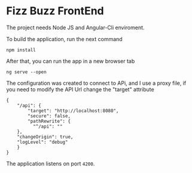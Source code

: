 # Fizz Buzz FrontEnd

The project needs Node JS and Angular-Cli enviroment.

To build the application, run the next command
```shell
npm install
```

After that, you can run the app in a new browser tab
```shell
ng serve --open
```

The configuration was created to connect to APi, and I use a proxy file, if you need to modify the API Url change the "target" attribute

```shell
{
    "/api": {
        "target": "http://localhost:8080", 
        "secure": false,
        "pathRewrite": {
          "^/api": ""
    },
    "changeOrigin": true,
    "logLevel": "debug"
    }
}
```

The application listens on port `4200`.


